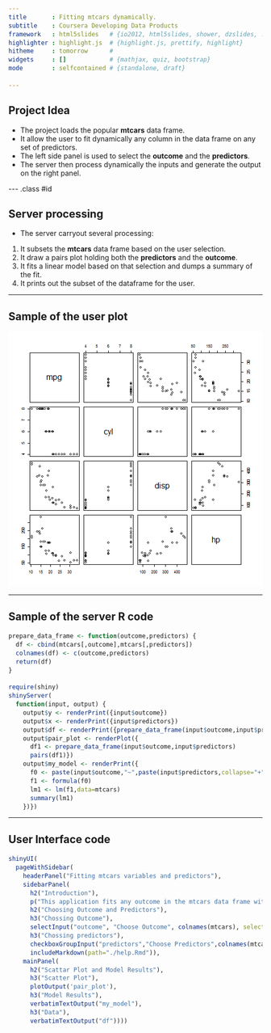 ```yaml
---
title       : Fitting mtcars dynamically.
subtitle    : Coursera Developing Data Products
framework   : html5slides   # {io2012, html5slides, shower, dzslides, ...}
highlighter : highlight.js  # {highlight.js, prettify, highlight}
hitheme     : tomorrow      # 
widgets     : []            # {mathjax, quiz, bootstrap}
mode        : selfcontained # {standalone, draft}

---
```


## Project Idea

* The project loads the popular **mtcars** data frame.
* It allow the user to fit dynamically any column in the data frame on any set of predictors.
* The left side panel is used to select the **outcome** and the **predictors**.
* The server then process dynamically the inputs and generate the output on the right panel.


--- .class #id 

## Server processing
* The server carryout several processing:
 1. It subsets the **mtcars** data frame based on the user selection.
 2. It draw a pairs plot holding both the **predictors** and the **outcome**.
 3. It fits a linear model based on that selection and dumps a summary of the fit.
 4. It prints out the subset of the dataframe for the user.

---

## Sample of the user plot

![plot of chunk unnamed-chunk-1](assets/fig/unnamed-chunk-1.png) 

---

## Sample of the server R code

```r
prepare_data_frame <- function(outcome,predictors) {
  df <- cbind(mtcars[,outcome],mtcars[,predictors])
  colnames(df) <- c(outcome,predictors)
  return(df)
}

require(shiny)
shinyServer(
  function(input, output) {
    output$y <- renderPrint({input$outcome})
    output$x <- renderPrint({input$predictors})
    output$df <- renderPrint({prepare_data_frame(input$outcome,input$predictors)})
    output$pair_plot <- renderPlot({
      df1 <- prepare_data_frame(input$outcome,input$predictors)
      pairs(df1)})
    output$my_model <- renderPrint({
      f0 <- paste(input$outcome,"~",paste(input$predictors,collapse="+"),sep="")
      f1 <- formula(f0)
      lm1 <- lm(f1,data=mtcars)
      summary(lm1)
    })})
```


---
## User Interface code

```r
shinyUI(
  pageWithSidebar(
    headerPanel("Fitting mtcars variables and predictors"),
    sidebarPanel(
      h2("Introduction"),
      p("This application fits any outcome in the mtcars data frame with any number of predictors within the mtcars. It visualizes the output and predictors relationship in scatter matrix and the linear model summary is displayed below the scatter matrix."),
      h2("Choosing Outcome and Predictors"),
      h3("Chossing Outcome"),
      selectInput("outcome", "Choose Outcome", colnames(mtcars), selected = "mpg", multiple = FALSE,selectize = TRUE),
      h3("Chossing predictors"),
      checkboxGroupInput("predictors","Choose Predictors",colnames(mtcars),selected = "wt"),
      includeMarkdown(path="./help.Rmd")),    
    mainPanel(
      h2("Scattar Plot and Model Results"),
      h3("Scatter Plot"),
      plotOutput('pair_plot'),
      h3("Model Results"),
      verbatimTextOutput("my_model"),
      h3("Data"),
      verbatimTextOutput("df"))))
```





